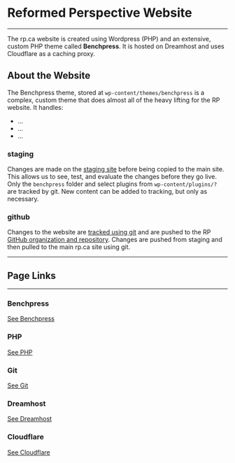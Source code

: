 # Reformed Perspective Website

---

The rp.ca website is created using Wordpress (PHP) and an extensive, custom PHP theme called **Benchpress**. It is hosted on Dreamhost and uses Cloudflare as a caching proxy.

## About the Website

The Benchpress theme, stored at `wp-content/themes/benchpress` is a complex, custom theme that does almost all of the heavy lifting for the RP website. It handles:

- ...
- ...
- ...

### staging

Changes are made on the [staging site](staging.md) before being copied to the main site. This allows us to see, test, and evaluate the changes before they go live. Only the `benchpress` folder and select plugins from `wp-content/plugins/?` are tracked by git. New content can be added to tracking, but only as necessary.

### github

Changes to the website are [tracked using git](git.md) and are pushed to the RP [GitHub organization and repository](https://github.com/ReformedPerspective/reformedperspective.ca). Changes are pushed from staging and then pulled to the main rp.ca site using git.

---

## Page Links

---

### Benchpress

[See Benchpress](benchpress.md)

### PHP

[See PHP](php.md)

### Git

[See Git](git.md)

### Dreamhost

[See Dreamhost](dreamhost.md)

### Cloudflare

[See Cloudflare](cloudflare.md)
